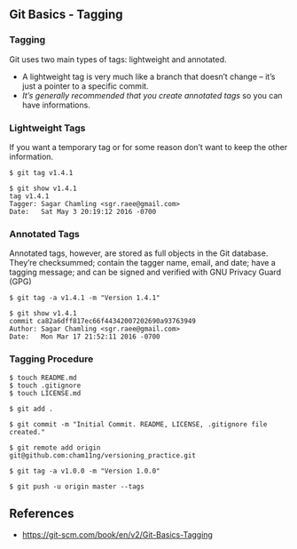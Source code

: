 ## Git Basics - Tagging

### Tagging
Git uses two main types of tags: lightweight and annotated.

* A lightweight tag is very much like a branch that doesn’t change – it’s just a pointer to a specific commit. 
* _It’s generally recommended that you create annotated tags_ so you can have informations.

### Lightweight Tags

If you want a temporary tag or for some reason don’t want to keep the other information.

```shell
$ git tag v1.4.1

$ git show v1.4.1
tag v1.4.1
Tagger: Sagar Chamling <sgr.raee@gmail.com>
Date:   Sat May 3 20:19:12 2016 -0700
```

### Annotated Tags

Annotated tags, however, are stored as full objects in the Git database. They’re checksummed; contain the tagger name, email, and date; have a tagging message; and can be signed and verified with GNU Privacy Guard (GPG)

```shell
$ git tag -a v1.4.1 -m "Version 1.4.1"

$ git show v1.4.1
commit ca82a6dff817ec66f44342007202690a93763949
Author: Sagar Chamling <sgr.raee@gmail.com>
Date:   Mon Mar 17 21:52:11 2016 -0700
```

### Tagging Procedure

```shell
$ touch README.md
$ touch .gitignore
$ touch LICENSE.md

$ git add .

$ git commit -m "Initial Commit. README, LICENSE, .gitignore file created."

$ git remote add origin git@github.com:cham11ng/versioning_practice.git

$ git tag -a v1.0.0 -m "Version 1.0.0"

$ git push -u origin master --tags
```
## References
* https://git-scm.com/book/en/v2/Git-Basics-Tagging